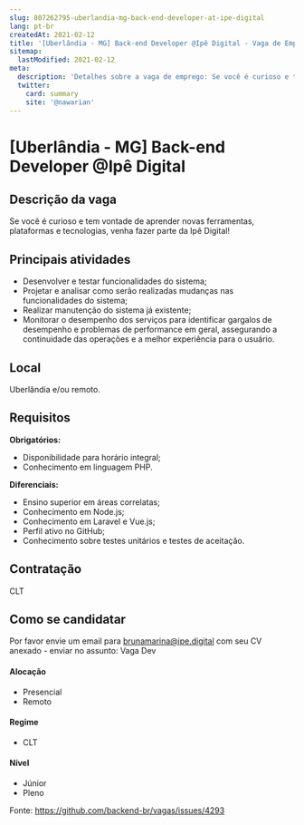 ```yaml
---
slug: 807262795-uberlandia-mg-back-end-developer-at-ipe-digital
lang: pt-br
createdAt: 2021-02-12
title: '[Uberlândia - MG] Back-end Developer @Ipê Digital - Vaga de Emprego'
sitemap:
  lastModified: 2021-02-12
meta:
  description: 'Detalhes sobre a vaga de emprego: Se você é curioso e tem vontade de aprender novas ferramentas, plataformas e tecnologias, venha fazer parte da Ipê Digital!'
  twitter:
    card: summary
    site: '@nawarian'
---
```


# [Uberlândia - MG] Back-end Developer @Ipê Digital

## Descrição da vaga
Se você é curioso e tem vontade de aprender novas ferramentas, plataformas e tecnologias, venha fazer parte da Ipê Digital!

## Principais atividades

- Desenvolver e testar funcionalidades do sistema;
- Projetar e analisar como serão realizadas mudanças nas funcionalidades do sistema;
- Realizar manutenção do sistema já existente;
- Monitorar o desempenho dos serviços para identificar gargalos de desempenho e problemas de performance em geral, assegurando a continuidade das operações e a melhor experiência para o usuário.

## Local

Uberlândia e/ou remoto.

## Requisitos

**Obrigatórios:**

- Disponibilidade para horário integral;
- Conhecimento em linguagem PHP.

**Diferenciais:**

- Ensino superior em áreas correlatas;
- Conhecimento em Node.js;
- Conhecimento em Laravel e Vue.js;
- Perfil ativo no GitHub;
- Conhecimento sobre testes unitários e testes de aceitação.


## Contratação

CLT

## Como se candidatar

Por favor envie um email para brunamarina@ipe.digital com seu CV anexado - enviar no assunto: Vaga Dev

#### Alocação

- Presencial
- Remoto

#### Regime

- CLT

#### Nível

- Júnior
- Pleno



Fonte: https://github.com/backend-br/vagas/issues/4293